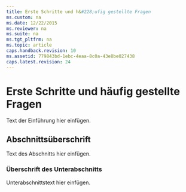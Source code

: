 ```yaml
---
title: Erste Schritte und h&#228;ufig gestellte Fragen
ms.custom: na
ms.date: 12/22/2015
ms.reviewer: na
ms.suite: na
ms.tgt_pltfrm: na
ms.topic: article
caps.handback.revision: 10
ms.assetid: 779843bd-1ebc-4eaa-8c0a-43e8be027438
caps.latest.revision: 24
---
```

# Erste Schritte und h&#228;ufig gestellte Fragen
Text der Einführung hier einfügen.


## Abschnittsüberschrift

Text des Abschnitts hier einfügen.


### Überschrift des Unterabschnitts

Unterabschnittstext hier einfügen.





